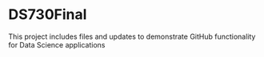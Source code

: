 # DS730Final
This project includes files and updates to demonstrate GitHub functionality for Data Science applications
